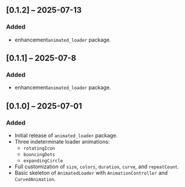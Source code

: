 
## [0.1.2] – 2025-07-13

### Added
- enhancement`animated_loader` package.


## [0.1.1] – 2025-07-8

### Added
- enhancement`animated_loader` package.


## [0.1.0] – 2025-07-01

### Added
- Initial release of `animated_loader` package.
- Three indeterminate loader animations:
    - `rotatingIcon`
    - `bouncingDots`
    - `expandingCircle`
- Full customization of `size`, `colors`, `duration`, `curve`, and `repeatCount`.
- Basic skeleton of `AnimatedLoader` with `AnimationController` and `CurvedAnimation`.



